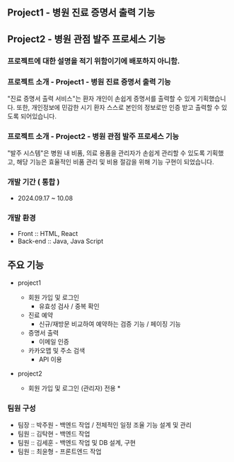 ## Project1 - 병원 진료 증명서 출력 기능
## Project2 - 병원 관점 발주 프로세스 기능
### 프로젝트에 대한 설명을 적기 위함이기에 배포하지 아니함.


### 프로젝트 소개 - Project1 - 병원 진료 증명서 출력 기능
"진료 증명서 출력 서비스"는 환자 개인이 손쉽게 증명서를 출력할 수 있게 기획했습니다.
또한, 개인정보에 민감한 시기 환자 스스로 본인의 정보로만 인증 받고 출력할 수 있도록 되어있습니다.

### 프로젝트 소개 - Project2 - 병원 관점 발주 프로세스 기능 
"발주 시스템"은 병원 내 비품, 의료 용품을 관리자가 손쉽게 관리할 수 있도록 기획했고,
해당 기능은 효율적인 비품 관리 및 비용 절감을 위해 기능 구현이 되었습니다.

### 개발 기간 ( 통합 )

* 2024.09.17 ~ 10.08

### 개발 환경
* Front :: HTML, React
* Back-end :: Java, Java Script

## 주요 기능
* project1
	* 회원 가입 및 로그인
		*  유효성 검사 / 중복 확인
	* 진료 예약 
		* 신규/재방문 비교하여 예약하는 검증 기능 / 페이징 기능
	* 증명서 출력 
		* 이메일 인증
	* 카카오맵 및 주소 검색 
		* API 이용

* project2
	* 회원 가입 및 로그인 (관리자) 전용
 		*  


### 팀원 구성
* 팀장 :: 박주원 - 백엔드 작업 / 전체적인 일정 조율 기능 설계 및 관리
* 팀원 :: 김탁현 - 백엔드 작업 
* 팀원 :: 김세훈 - 백엔드 작업 및 DB 설계, 구현
* 팀원 :: 최윤형 - 프론트엔드 작업

